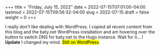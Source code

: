 +++
title = "Friday, July 15, 2022"
date = 2022-07-15T07:01:00-04:00
lastmod = 2022-07-15T09:56:32-04:00
slug = 2022-07-15
draft = false
weight = 0
+++

I really don't like dealing with WordPress. I copied all recent content from this blog and the baty.net WordPress installation and am hovering over the button to switch DNS for baty.net to the Hugo instance. Wait for it....! **Update** I changed my mind. <mark>Still on WordPress</mark>.

[//]: # "Exported with love from a post written in Org mode"
[//]: # "- https://github.com/kaushalmodi/ox-hugo"
